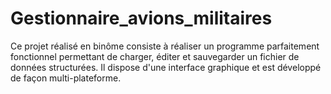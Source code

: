 # Gestionnaire_avions_militaires
Ce projet réalisé en binôme consiste à réaliser un programme parfaitement fonctionnel permettant de charger, éditer et sauvegarder un fichier de données structurées. Il dispose d'une interface graphique et est développé de façon multi-plateforme. 
